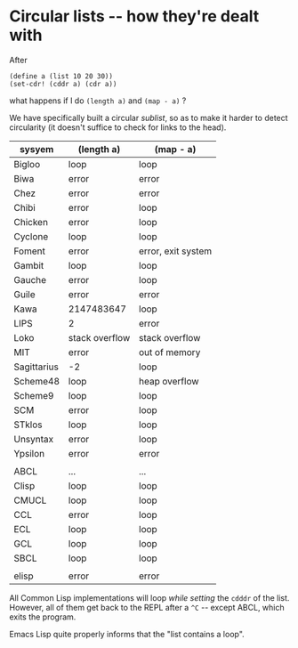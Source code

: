 # Circular lists -- how they're dealt with

After

```
(define a (list 10 20 30))
(set-cdr! (cddr a) (cdr a))
```
what happens if I do `(length a)` and `(map - a)` ?

We have specifically built a circular *sublist*, so as to make
it harder to detect circularity (it doesn't suffice to check for
links to the head).

| sysyem   | (length a) | (map - a) |
|---|---|---|
| Bigloo   | loop  | loop |
| Biwa     | error | error |
| Chez     | error | error |
| Chibi    | error | loop |
| Chicken  | error | loop |
| Cyclone  | loop  | loop |
| Foment   | error | error, exit system |
| Gambit   | loop  | loop |
| Gauche   | error | loop |
| Guile    | error | error |
| Kawa     | 2147483647 | loop |
| LIPS     | 2 | error |
| Loko     | stack overflow | stack overflow |
| MIT      | error | out of memory |
| Sagittarius | -2 | loop |
| Scheme48 | loop  | heap overflow |
| Scheme9  | loop  | loop |
| SCM      | error | loop |
| STklos   | loop  | loop |
| Unsyntax | error | loop |
| Ypsilon  | error | error |
| | | |
| ABCL  | ...  | ... | 
| Clisp | loop | loop |
| CMUCL | loop | loop |
| CCL   | error | loop |
| ECL   | loop | loop |
| GCL   | loop | loop |
| SBCL  | loop | loop |
| | | |
| elisp | error | error |

All Common Lisp implementations will loop *while setting* the `cdddr` of the list. However, all of them get back to the REPL after a `^C` -- except ABCL, which exits the program.

Emacs Lisp quite properly informs that the "list contains a loop".

